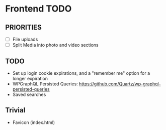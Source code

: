 # Frontend TODO

## PRIORITIES
- [ ] File uploads
- [ ] Split Media into photo and video sections

## TODO

- Set up login cookie expirations, and a "remember me" option for a longer expiration
- WPGraphQL Persisted Queries: <https://github.com/Quartz/wp-graphql-persisted-queries>
- Saved searches

## Trivial

- Favicon (index.html)

